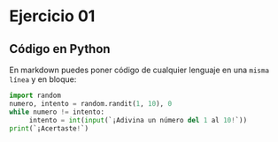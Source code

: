 # Ejercicio 01

## Código en Python

En markdown puedes poner código de cualquier lenguaje en una `misma línea` y en bloque:

```python
import random
numero, intento = random.randit(1, 10), 0
while numero != intento:
     intento = int(input(`¡Adivina un número del 1 al 10!`))
print(`¡Acertaste!`)
